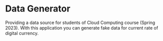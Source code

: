 # Data Generator

Providing a data source for students of Cloud Computing course (Spring 2023).
With this application you can generate fake data for current rate of digital currency.
